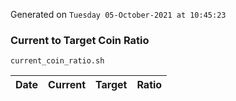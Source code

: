 Generated on `Tuesday 05-October-2021 at 10:45:23`

### Current to Target Coin Ratio
`current_coin_ratio.sh`

Date|Current|Target|Ratio
---|---|---|---
